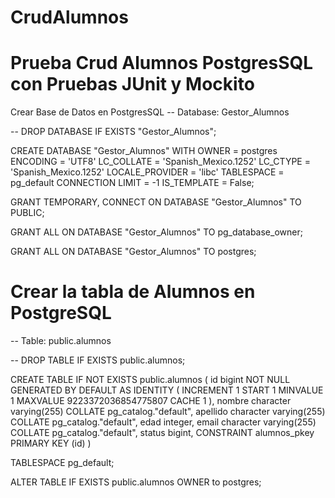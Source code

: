 # CrudAlumnos
# Prueba Crud Alumnos PostgresSQL con Pruebas JUnit y Mockito

Crear Base de Datos en PostgresSQL
-- Database: Gestor_Alumnos

-- DROP DATABASE IF EXISTS "Gestor_Alumnos";

CREATE DATABASE "Gestor_Alumnos" WITH OWNER = postgres ENCODING = 'UTF8' LC_COLLATE = 'Spanish_Mexico.1252' LC_CTYPE = 'Spanish_Mexico.1252' LOCALE_PROVIDER = 'libc' TABLESPACE = pg_default CONNECTION LIMIT = -1 IS_TEMPLATE = False;

GRANT TEMPORARY, CONNECT ON DATABASE "Gestor_Alumnos" TO PUBLIC;

GRANT ALL ON DATABASE "Gestor_Alumnos" TO pg_database_owner;

GRANT ALL ON DATABASE "Gestor_Alumnos" TO postgres;

# Crear la tabla de Alumnos en PostgreSQL

-- Table: public.alumnos

-- DROP TABLE IF EXISTS public.alumnos;

CREATE TABLE IF NOT EXISTS public.alumnos ( id bigint NOT NULL GENERATED BY DEFAULT AS IDENTITY ( INCREMENT 1 START 1 MINVALUE 1 MAXVALUE 9223372036854775807 CACHE 1 ), nombre character varying(255) COLLATE pg_catalog."default", apellido character varying(255) COLLATE pg_catalog."default", edad integer, email character varying(255) COLLATE pg_catalog."default", status bigint, CONSTRAINT alumnos_pkey PRIMARY KEY (id) )

TABLESPACE pg_default;

ALTER TABLE IF EXISTS public.alumnos OWNER to postgres;
